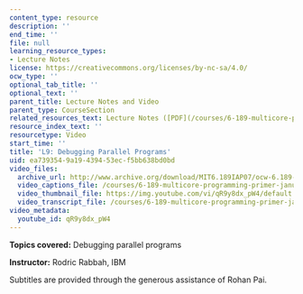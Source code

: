 ```yaml
---
content_type: resource
description: ''
end_time: ''
file: null
learning_resource_types:
- Lecture Notes
license: https://creativecommons.org/licenses/by-nc-sa/4.0/
ocw_type: ''
optional_tab_title: ''
optional_text: ''
parent_title: Lecture Notes and Video
parent_type: CourseSection
related_resources_text: Lecture Notes ([PDF](/courses/6-189-multicore-programming-primer-january-iap-2007/resources/lec9debugging))
resource_index_text: ''
resourcetype: Video
start_time: ''
title: 'L9: Debugging Parallel Programs'
uid: ea739354-9a19-4394-53ec-f5bb638bd0bd
video_files:
  archive_url: http://www.archive.org/download/MIT6.189IAP07/ocw-6.189-iap07-lec09_300k.mp4
  video_captions_file: /courses/6-189-multicore-programming-primer-january-iap-2007/a49bc98fcbf452ba99517b9cb5de99b3_qR9y8dx_pW4.vtt
  video_thumbnail_file: https://img.youtube.com/vi/qR9y8dx_pW4/default.jpg
  video_transcript_file: /courses/6-189-multicore-programming-primer-january-iap-2007/c227dfaef1d6ab653f586e702f82aae1_qR9y8dx_pW4.pdf
video_metadata:
  youtube_id: qR9y8dx_pW4
---
```


**Topics covered:** Debugging parallel programs

**Instructor:** Rodric Rabbah, IBM

Subtitles are provided through the generous assistance of Rohan Pai.

